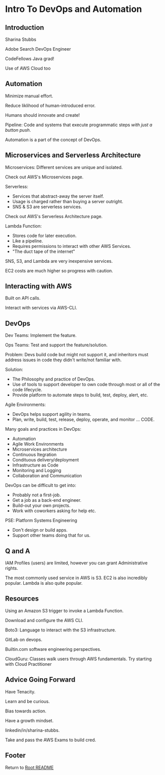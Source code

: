 # Intro To DevOps and Automation

## Introduction

Sharina Stubbs

Adobe Search DevOps Engineer

CodeFellows Java grad!

Use of AWS Cloud too

## Automation

Minimize manual effort.

Reduce liklihood of human-introduced error.

Humans should innovate and create!

Pipeline: Code and systems that execute programmatic steps *with just a button push*.

Automation is a part of the concept of DevOps.

## Microservices and Serverless Architecture

Microservices: Different services are unique and isolated.

Check out AWS's Microservices page.

Serverless:

- Services that abstract-away the server itself.
- Usage is charged rather than buying a server outright.
- SNS & S3 are serverless services.

Check out AWS's Serverless Architecture page.

Lambda Function:

- Stores code for later execution.
- Like a pipeline.
- Requires permissions to interact with other AWS Services.
- "The duct tape of the internet"

SNS, S3, and Lambda are very inexpensive services.

EC2 costs are much higher so progress with caution.

## Interacting with AWS

Built on API calls.

Interact with services via AWS-CLI.

## DevOps

Dev Teams: Implement the feature.

Ops Teams: Test and support the feature/solution.

Problem: Devs build code but might not support it, and inheritors must address issues in code they didn't write/not familiar with.

Solution:

- The Philosophy and practice of DevOps.
- Use of tools to support developer to own code through most or all of the code lifecycle.
- Provide platform to automate steps to build, test, deploy, alert, etc.

Agile Environments:

- DevOps helps support agility in teams.
- Plan, write, build, test, release, deploy, operate, and monitor ... CODE.

Many goals and practices in DevOps:

- Automation
- Agile Work Environments
- Microservices architecture
- Continuous Itegration
- Condituous delivery/deployment
- Infrastructure as Code
- Monitoring and Logging
- Collaboration and Communication

DevOps can be difficult to get into:

- Probably not a first-job.
- Get a job as a back-end engineer.
- Build-out your own projects.
- Work with coworkers asking for help etc.

PSE: Platform Systems Engineering

- Don't design or build apps.
- Support other teams doing that for us.

## Q and A

IAM Profiles (users) are limited, however you can grant Administrative rights.

The most commonly used service in AWS is S3. EC2 is also incredibly popular. Lambda is also quite popular.

## Resources

Using an Amazon S3 trigger to invoke a Lambda Function.

Download and configure the AWS CLI.

Boto3: Language to interact with the S3 infrastructure.

GitLab on devops.

Builtin.com software engineering perspectives.

CloudGuru: Classes walk users through AWS fundamentals. Try starting with Cloud Practitioner

## Advice Going Forward

Have Tenacity.

Learn and be curious.

Bias towards action.

Have a growth mindset.

linkedin/in/sharina-stubbs.

Take and pass the AWS Exams to build cred.

## Footer

Return to [Root README](../README.html)
